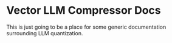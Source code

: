 # Vector LLM Compressor Docs

This is just going to be a place for some generic documentation surrounding LLM quantization.